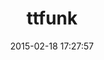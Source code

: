 ---
layout: post
title:  "ttfunk"
repo:   "prawnpdf/ttfunk"
date:   2015-02-18 17:27:57
gemurl: https://github.com/prawnpdf/ttfunk
---